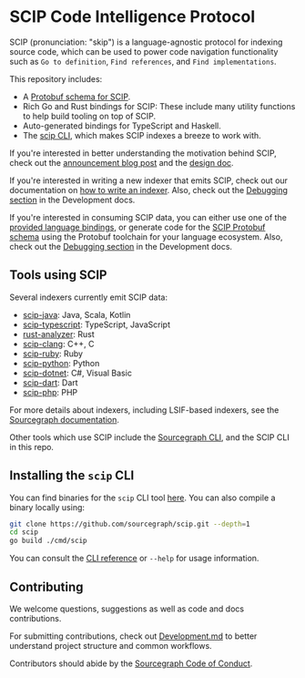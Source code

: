 # SCIP Code Intelligence Protocol

SCIP (pronunciation: "skip") is a language-agnostic protocol
for indexing source code,
which can be used to power code navigation functionality
such as `Go to definition`, `Find references`, and `Find implementations`.

This repository includes:

- A [Protobuf schema for SCIP](./scip.proto).
- Rich Go and Rust bindings for SCIP: These include many utility functions
  to help build tooling on top of SCIP.
- Auto-generated bindings for TypeScript and Haskell.
- The [scip CLI](./docs/CLI.md), which makes SCIP indexes
  a breeze to work with.

If you're interested in better understanding the motivation behind SCIP,
check out the [announcement blog post](https://about.sourcegraph.com/blog/announcing-scip) and the [design doc](./DESIGN.md).

If you're interested in writing a new indexer that emits SCIP,
check out our documentation on
[how to write an indexer](https://docs.sourcegraph.com/code_intelligence/explanations/writing_an_indexer).
Also, check out the [Debugging section][] in the Development docs.

If you're interested in consuming SCIP data,
you can either use one of the [provided language bindings](https://github.com/sourcegraph/scip/tree/main/bindings),
or generate code for the [SCIP Protobuf schema](./scip.proto)
using the Protobuf toolchain for your language ecosystem.
Also, check out the [Debugging section][] in the Development docs.

[debugging section]: ./Development.md#debugging

## Tools using SCIP

Several indexers currently emit SCIP data:

- [scip-java](https://github.com/sourcegraph/scip-java): Java, Scala, Kotlin
- [scip-typescript](https://github.com/sourcegraph/scip-typescript): TypeScript, JavaScript
- [rust-analyzer](https://github.com/rust-lang/rust-analyzer): Rust
- [scip-clang](https://github.com/sourcegraph/scip-clang): C++, C
- [scip-ruby](https://github.com/sourcegraph/scip-ruby): Ruby
- [scip-python](https://github.com/sourcegraph/scip-python): Python
- [scip-dotnet](https://github.com/sourcegraph/scip-dotnet): C#, Visual Basic
- [scip-dart](https://github.com/Workiva/scip-dart): Dart
- [scip-php](https://github.com/davidrjenni/scip-php): PHP

For more details about indexers, including LSIF-based indexers,
see the [Sourcegraph documentation](https://docs.sourcegraph.com/code_navigation/references/indexers).

Other tools which use SCIP include the [Sourcegraph CLI](https://github.com/sourcegraph/src-cli),
and the SCIP CLI in this repo.

## Installing the `scip` CLI

You can find binaries for the `scip` CLI tool [here](https://github.com/sourcegraph/scip/releases).
You can also compile a binary locally using:

```sh
git clone https://github.com/sourcegraph/scip.git --depth=1
cd scip
go build ./cmd/scip
```

You can consult the [CLI reference](docs/CLI.md) or `--help` for usage information.

## Contributing

We welcome questions, suggestions as well as code and docs contributions.

For submitting contributions, check out [Development.md](./Development.md)
to better understand project structure and common workflows.

Contributors should abide by the [Sourcegraph Code of Conduct](https://handbook.sourcegraph.com/company-info-and-process/communication/code_of_conduct/).
